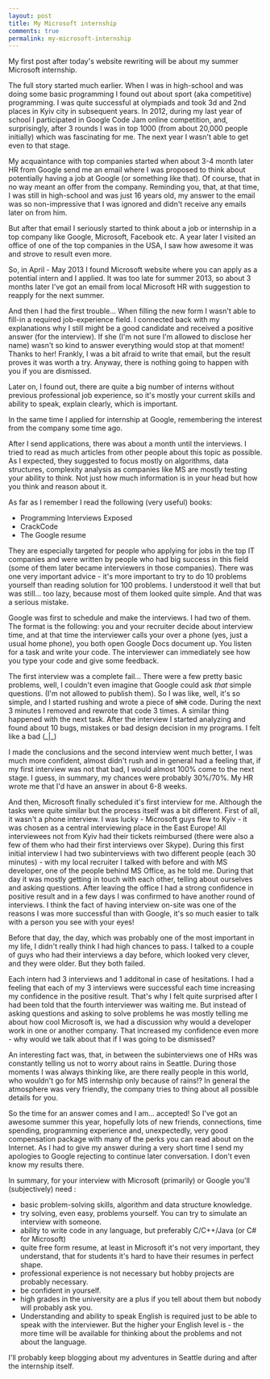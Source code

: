 ```yaml
---
layout: post
title: My Microsoft internship
comments: true
permalink: my-microsoft-internship
---
```


  My first post after today's website rewriting will be about my summer Microsoft internship.

  The full story started much earlier. When I was in high-school and was doing some basic programming
I found out about sport (aka competitive) programming.
I was quite successful at olympiads and took 3d and 2nd places in Kyiv city in subsequent years.
In 2012, during my last year of school I participated in Google Code Jam online competition,
and, surprisingly, after 3 rounds I was in top 1000 (from about 20,000 people initially) which was fascinating for me.
The next year I wasn't able to get even to that stage.

  My acquaintance with top companies started when about 3-4 month later HR from Google send me an email where I
was proposed to think about potentially having a job at Google (or something like that).
Of course, that in no way meant an offer from the company.
Reminding you, that, at that time, I was still in high-school and was just 16 years old,
my answer to the email was so non-impressive that I was ignored and didn't receive any emails later on from him.

  But after that email I seriously started to think about a job or internship in a top company like Google, Microsoft, Facebook etc.
A year later I visited an office of one of the top companies in the USA, I saw how awesome it was and strove to result even more.

  So, in April - May 2013 I found Microsoft website where you can apply as a potential intern and I applied.
It was too late for summer 2013, so about 3 months later I've got an email from local Microsoft HR with suggestion to reapply for the next summer.

  And then I had the first trouble... When filling the new form I wasn't able to fill-in a required job-experience field.
I connected back with my explanations why I still might be a good candidate and received a positive answer (for the interview).
If she (I'm not sure I'm allowed to disclose her name) wasn't so kind to answer everything would stop at that moment! Thanks to her!
Frankly, I was a bit afraid to write that email, but the result proves it was worth a try.
Anyway, there is nothing going to happen with you if you are dismissed.

Later on, I found out, there are quite a big number of interns without previous
professional job experience, so it's mostly your current skills and ability to speak, explain clearly, which is important.

In the same time I applied for internship at Google, remembering the interest from the company some time ago.

After I send applications, there was about a month until the interviews.
I tried to read as much articles from other people about this topic as possible.
As I expected, they suggested to focus mostly on algorithms, data structures, complexity analysis
as companies like MS are mostly testing your ability
to think. Not just how much information is in your head but how you think and reason about it.

As far as I remember I read the following (very useful) books:

* Programming Interviews Exposed
* CrackCode
* The Google resume

They are especially targeted for people who applying for jobs in the top IT companies and were written by
people who had big success in this field (some of them later became interviewers in those companies).
There was one very important advice - it's more important to try to do 10 problems yourself than reading solution for 100 problems.
I understood it well that but was still... too lazy, because most of them looked quite simple.
And that was a serious mistake.

Google was first to schedule and make the interviews. I had two of them.
The format is the following: you and your recruiter decide about interview time,
and at that time the interviewer calls your over a phone (yes, just a usual home phone),
you both open Google Docs document up. You listen for a task and write your code.
The interviewer can immediately see how you type your code and give some feedback.

The first interview was a complete fail...
There were a few pretty basic problems, well, I couldn't even imagine that Google could ask *that* simple questions.
(I'm not allowed to publish them).
So I was like, well, it's so simple, and I started rushing and wrote a piece of <s>shit</s> code.
During the next 3 minutes I removed and rewrote that code 3 times. A similar thing happened with the next task.
After the interview I started analyzing and found about 10 bugs, mistakes or bad design decision in my programs.
I felt like a bad (\_|\_)

I made the conclusions and the second interview went much better, I was much more confident,
almost didn't rush and in general had a feeling that,
if my first interview was not that bad, I would almost 100% come to the next stage.
I guess, in summary, my chances were probably 30%/70%. My HR wrote me that I'd have an answer in about 6-8 weeks.

And then, Microsoft finally scheduled it's first interview for me. Although the tasks were quite similar but the process itself was a bit different.
First of all, it wasn't a phone interview. I was lucky - Microsoft guys flew to Kyiv - it was chosen as a central interviewing place in the East Europe!
All interviewees not from Kyiv had their tickets reimbursed (there were also a few of them who had their first interviews over Skype).
During this first initial interview I had two subinterviews with two different people (each 30 minutes) -
with my local recruiter I talked with before and with MS developer, one of the people behind MS Office, as he told me.
During that day it was mostly getting in touch with each other, telling about ourselves and asking questions.
After leaving the office I had a strong confidence in positive result and in a few days I was confirmed to have another round of interviews.
I think the fact of having interview on-site was one of the reasons I was more successful than with Google, it's so much easier to talk
with a person you see with your eyes!

Before that day, the day, which was probably one of the most important in my life, I didn't really think I had high chances to pass.
I talked to a couple of guys who had their interviews a day before, which looked very clever, and they were older.
But they both failed.

Each intern had 3 interviews and 1 additonal in case of hesitations.
I had a feeling that each of my 3 interviews were successful each time increasing my confidence in the positive result.
That's why I felt quite surprised after I had been told that the fourth interviewer was waiting me.
But instead of asking questions and asking to solve problems he was mostly
telling me about how cool Microsoft is, we had a discussion why would a
developer work in one or another company. That increased my confidence even more - why would we talk about that if I was going to be dismissed?

An interesting fact was, that, in between the subinterviews one of HRs was constantly telling us not to worry about rains in Seattle.
During those moments I was always thinking like, are there really people in this world, who wouldn't go for MS internship only because of rains!?
In general the atmosphere was very friendly, the company tries to thing about all possible details for you.

So the time for an answer comes and I am... accepted! So I've got an awesome summer this year, hopefully lots of new friends,
connections, time spending, programming experience and, unexpectedly, very good compensation package with
many of the perks you can read about on the Internet.
As I had to give my answer during a very short time I send my apologies to Google rejecting to continue later conversation.
I don't even know my results there.

In summary, for your interview with Microsoft (primarily) or Google you'll (subjectively) need :

- basic problem-solving skills, algorithm and data structure knowledge.
- try solving, even easy, problems yourself. You can try to simulate an interview with someone.
- ability to write code in any language, but preferably C/C++/Java (or C# for Microsoft)
- quite free form resume, at least in Microsoft it's not very important, they understand, that for students it's hard to have their resumes in perfect shape.
- professional experience is not necessary but hobby projects are probably necessary.
- be confident in yourself.
- high grades in the university are a plus if you tell about them but nobody will probably ask you.
- Understanding and ability to speak English is required just to be able to speak with the interviewer.
But the higher your English level is - the more time will be available for thinking about the problems and not about the language.

I'll probably keep blogging about my adventures in Seattle during and after the internship itself.
